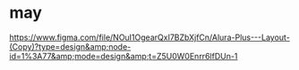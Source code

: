 # may
https://www.figma.com/file/NOuI1OgearQxI7BZbXjfCn/Alura-Plus---Layout-(Copy)?type=design&amp;node-id=1%3A77&amp;mode=design&amp;t=Z5U0W0Enrr6lfDUn-1
